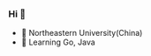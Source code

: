 ### Hi 👋
- 🔭 Northeastern University(China)
- 🌱 Learning Go, Java


<!-- ![icyclv's github language](https://github-readme-stats.vercel.app/api/top-langs?username=icyclv&show_icons=true&hide_border=true&theme=onedark) -->

<!--
**icyclv/icyclv** is a ✨ _special_ ✨ repository because its `README.md` (this file) appears on your GitHub profile.

Here are some ideas to get you started:

- 🔭 I’m currently working on ...
- 🌱 I’m currently learning ...
- 👯 I’m looking to collaborate on ...
- 🤔 I’m looking for help with ...
- 💬 Ask me about ...
- 📫 How to reach me: ...
- 😄 Pronouns: ...
- ⚡ Fun fact: ...
-->
